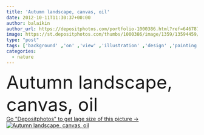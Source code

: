 ```yaml
---
title: 'Autumn landscape, canvas, oil'
date: 2012-10-11T11:30:37+00:00
author: balaikin
author_url: https://depositphotos.com/portfolio-1000386.html?ref=64678756
image: https://st.depositphotos.com/thumbs/1000386/image/1359/13594459/api_thumb_450.jpg?forcejpeg=true
type: "post"
tags: ['background' ,'on' ,'view' ,'illustration' ,'design' ,'painting' ,'beautiful' ,'day' ,'decoration' ,'art' ,'season' ,'summer' ,'beauty' ,'park' ,'nature' ,'outdoor' ,'rural' ,'water' ,'autumn' ,'leaves' ,'plants' ,'oil' ,'natural' ,'tree' ,'picture' ,'weather' ,'paint' ,'trunk' ,'river' ,'landscape' ,'trees' ,'imagination' ,'forest' ,'exhibition' ,'drawing' ,'wood' ,'canvas' ,'raster' ,'birch' ,'branches' ,'country' ,'russian' ,'handmade' ,'artist' ,'lake' ,'paints' ,'tablo' ,'registration' ,'impressionism' ,'paysage' ]
categories: 
  - nature
---
```

<div aling="center">
            <font size="60"> Autumn landscape, canvas, oil</font>   
</div>
<div>
    <a href='https://st.depositphotos.com/thumbs/1000386/image/1359/13594459/api_thumb_450.jpg?forcejpeg=true?ref=64678756' target=_blank > Go "Depositphotos" to get lage size of this picture ->
        <img href='https://st.depositphotos.com/thumbs/1000386/image/1359/13594459/api_thumb_450.jpg?forcejpeg=true?ref=64678756' src='https://st.depositphotos.com/1000386/1359/i/950/depositphotos_13594459-stock-photo-autumn-landscape-canvas-oil.jpg?forcejpeg=true' alt='Autumn landscape, canvas, oil' >
    </a>
</div>
